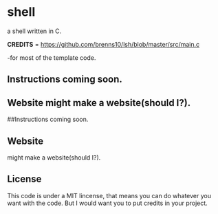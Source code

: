 # shell
 a shell written in C.
 
 
 __CREDITS__  = https://github.com/brenns10/lsh/blob/master/src/main.c
 

   -for most of the template code.
 
 
## Instructions coming soon.

## Website might make a website(should I?).
 
 
 ##Instructions coming soon.
 


## Website
  might make a website(should I?).




## License
   This code is under a MIT lincense, that means you can do whatever you want with the code. But I would want you to put credits in your project.
